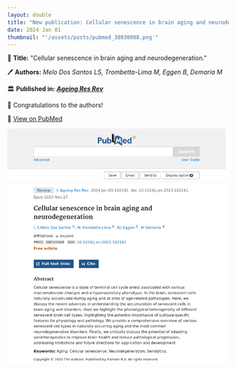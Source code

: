```yaml
---
layout: double
title: "New publication: Cellular senescence in brain aging and neurodegeneration"
date: 2024 Jan 01
thumbnail: "'/assets/posts/pubmed_38030088.png'"
---
```

📖 <strong>Title:</strong> "Cellular senescence in brain aging and neurodegeneration."  

🖊️ <strong>Authors:</strong> <em>Melo Dos Santos LS, Trombetta-Lima M, Eggen B, Demaria M</em>  

🏛️ <strong>Published in:</strong> <em><strong><ins>Ageing Res Rev</ins></strong></em>  

🎉 Congratulations to the authors!  

🔗 <a href="https://pubmed.ncbi.nlm.nih.gov/38030088/">View on PubMed</a>  

![Publication Image](/assets/posts/pubmed_38030088.png)
